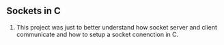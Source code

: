 ## Sockets in C

1. This project was just to better understand how socket server and client communicate and how to setup a socket conenction in C.
